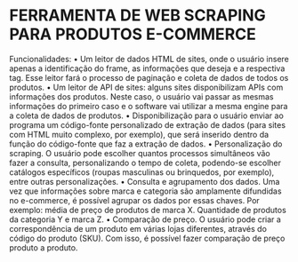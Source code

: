 # FERRAMENTA DE WEB SCRAPING PARA PRODUTOS E-COMMERCE

Funcionalidades:
•	Um leitor de dados HTML de sites, onde o usuário insere apenas a identificação do frame, as informações que deseja e a respectiva tag. Esse leitor fará o processo de paginação e coleta de dados de todos os produtos.
•	Um leitor de API de sites: alguns sites disponibilizam APIs com informações dos produtos. Neste caso, o usuário vai passar as mesmas informações do primeiro caso e o software vai utilizar a mesma engine para a coleta de dados de produtos.
•	Disponibilização para o usuário enviar ao programa um código-fonte personalizado de extração de dados (para sites com HTML muito complexo, por exemplo), que será inserido dentro da função do código-fonte que faz a extração de dados. 
•	Personalização do scraping. O usuário pode escolher quantos processos simultâneos vão fazer a consulta, personalizando o tempo de coleta, podendo-se escolher catálogos específicos (roupas masculinas ou brinquedos, por exemplo), entre outras personalizações.
•	Consulta e agrupamento dos dados. Uma vez que informações sobre marca e categoria são amplamente difundidas no e-commerce, é possível agrupar os dados por essas chaves. Por exemplo: média de preço de produtos de marca X. Quantidade de produtos da categoria Y e marca Z.
•	Comparação de preço. O usuário pode criar a correspondência de um produto em várias lojas diferentes, através do código do produto (SKU). Com isso, é possível fazer comparação de preço produto a produto. 

